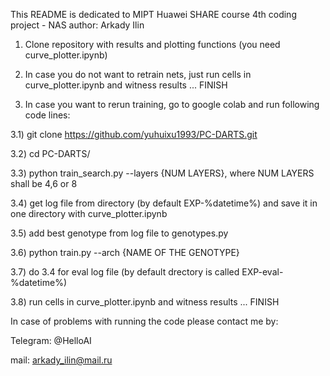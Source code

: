 This README is dedicated to MIPT Huawei SHARE course 4th coding project - NAS
author: Arkady Ilin

1) Clone repository with results and plotting functions (you need curve_plotter.ipynb)

2) In case you do not want to retrain nets, just run cells in curve_plotter.ipynb and witness results ... FINISH

3) In case you want to rerun training, go to google colab and run following code lines:

3.1) git clone https://github.com/yuhuixu1993/PC-DARTS.git

3.2) cd PC-DARTS/

3.3) python train_search.py --layers {NUM LAYERS}, where NUM LAYERS shall be 4,6 or 8

3.4) get log file from directory (by default EXP-%datetime%) and save it in one directory with curve_plotter.ipynb

3.5) add best genotype from log file to genotypes.py

3.6) python train.py --arch {NAME OF THE GENOTYPE}

3.7) do 3.4 for eval log file (by default drectory is called EXP-eval-%datetime%)

3.8) run cells in curve_plotter.ipynb and witness results ... FINISH

In case of problems with running the code please contact me by:

Telegram: @HelloAI

mail: arkady_ilin@mail.ru